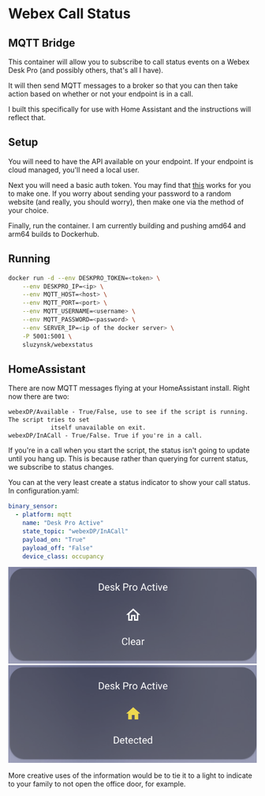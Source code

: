 # Webex Call Status

## MQTT Bridge

This container will allow you to subscribe to call status events
on a Webex Desk Pro (and possibly others, that's all I have).

It will then send MQTT messages to a broker so that you can then
take action based on whether or not your endpoint is in a call.

I built this specifically for use with Home Assistant and the instructions
will reflect that.

## Setup

You will need to have the API available on your endpoint. If your
endpoint is cloud managed, you'll need a local user.

Next you will need a basic auth token. You may find that
[this](https://www.blitter.se/utils/basic-authentication-header-generator/)
works for you to make one. If you worry about sending your password
to a random website (and really, you should worry), then make
one via the method of your choice.

Finally, run the container. I am currently building and pushing amd64 and arm64 builds to Dockerhub.

## Running

``` bash
docker run -d --env DESKPRO_TOKEN=<token> \
    --env DESKPRO_IP=<ip> \
    --env MQTT_HOST=<host> \
    --env MQTT_PORT=<port> \
    --env MQTT_USERNAME=<username> \
    --env MQTT_PASSWORD=<password> \
    --env SERVER_IP=<ip of the docker server> \
    -P 5001:5001 \
    sluzynsk/webexstatus
```

## HomeAssistant

There are now MQTT messages flying at your HomeAssistant install. Right now there are two:

```text
webexDP/Available - True/False, use to see if the script is running. The script tries to set 
            itself unavailable on exit.
webexDP/InACall - True/False. True if you're in a call.
```

If you're in a call when you start the script, the status isn't going to update until you hang up.
This is because rather than querying for current status, we subscribe to status changes. 

You can at the very least create a status indicator to show your call status. In configuration.yaml:

```yaml
binary_sensor:
  - platform: mqtt
    name: "Desk Pro Active"
    state_topic: "webexDP/InACall"
    payload_on: "True"
    payload_off: "False"
    device_class: occupancy
```


![](inactive.png)
![](active.png)

More creative uses of the information would be to tie it to a light to indicate to your family to
not open the office door, for example.
